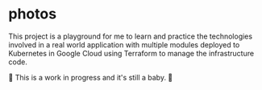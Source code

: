# photos

This project is a playground for me to learn and practice the technologies involved in a real world application with
multiple modules deployed to Kubernetes in Google Cloud using Terraform to manage the infrastructure code.

:baby: This is a work in progress and it's still a baby. :baby:
